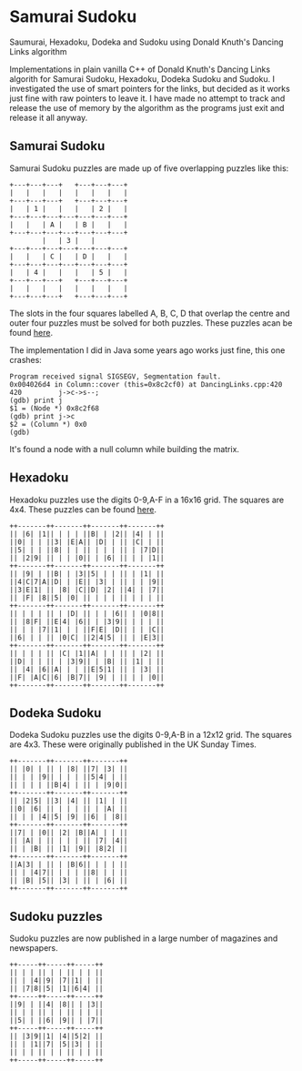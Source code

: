 # Samurai Sudoku
Saumurai, Hexadoku, Dodeka and Sudoku using Donald Knuth's Dancing
Links algorithm

Implementations in plain vanilla C++ of Donald Knuth's Dancing Links
algorith for Samurai Sudoku, Hexadoku, Dodeka Sudoku and Sudoku. I
investigated the use of smart pointers for the links, but decided as
it works just fine with raw pointers to leave it. I have made no
attempt to track and release the use of memory by the algorithm as the
programs just exit and release it all anyway.

## Samurai Sudoku
Samurai Sudoku puzzles are made up of five overlapping puzzles
like this:

	+---+---+---+   +---+---+---+
	|   |   |   |   |   |   |   |
	+---+---+---+   +---+---+---+
	|   | 1 |   |   |   | 2 |   |
	+---+---+---+---+---+---+---+
	|   |   | A |   | B |   |   |
	+---+---+---+---+---+---+---+
			|   | 3 |   |
	+---+---+---+---+---+---+---+
	|   |   | C |   | D |   |   |
	+---+---+---+---+---+---+---+
	|   | 4 |   |   |   | 5 |   |
	+---+---+---+   +---+---+---+
	|   |   |   |   |   |   |   |
	+---+---+---+   +---+---+---+

The slots in the four squares labelled A, B, C, D that overlap the
centre and outer four puzzles must be solved for both puzzles. These
puzzles acan be found [here](http://samurai-sudoku.com).

The implementation I did in Java some years ago works just fine,
this one crashes:

	Program received signal SIGSEGV, Segmentation fault.
	0x004026d4 in Column::cover (this=0x8c2cf0) at DancingLinks.cpp:420
	420		    j->c->s--;
	(gdb) print j
	$1 = (Node *) 0x8c2f68
	(gdb) print j->c
	$2 = (Column *) 0x0
	(gdb) 

It's found a node with a null column while building the matrix.

## Hexadoku
Hexadoku puzzles use the digits 0-9,A-F in a 16x16 grid. The squares
are 4x4. These puzzles can be found [here](http://www.hexadoku.de).

	++-------++-------++-------++-------++
	|| |6| |1|| | | | ||B| | |2|| |4| | ||
	||0| | | ||3| |E|A|| |D| | || |C| | ||
	||5| | | ||8| | | || | | | || | |7|D||
	|| |2|9| || | | |0|| | |6| || | | |1||
	++-------++-------++-------++-------++
	|| |9| | ||B| | |3||5| | | || | |1| ||
	||4|C|7|A||D| | |E|| |3| | || | | |9||
	||3|E|1| || |8| |C||D| |2| ||4| | |7||
	|| |F| |8||5| |0| || | | | || | | | ||
	++-------++-------++-------++-------++
	|| | | | || | |D| || | | |6|| | |0|8||
	|| |8|F| ||E|4| |6|| | |3|9|| | | | ||
	|| | | |7||1| | | ||F|E| |D|| | | |C||
	||6| | | || |0|C| ||2|4|5| || | |E|3||
	++-------++-------++-------++-------++
	|| | | | || |C| |1||A| | | || | |2| ||
	||D| | | || | |3|9|| | |B| || |1| | ||
	|| |4| |6||A| | | ||E|5|1| || | |3| ||
	||F| |A|C||6| |B|7|| |9| | || | | |0||
	++-------++-------++-------++-------++

## Dodeka Sudoku
Dodeka Sudoku puzzles use the digits 0-9,A-B in a 12x12 grid. The squares
are 4x3. These were originally published in the UK Sunday Times.

	++-------++-------++-------++
	|| |0| | || | |8| ||7| |3| ||
	|| | | |9|| | | | ||5|4| | ||
	|| | | | ||B|4| | || | |9|0||
	++-------++-------++-------++
	|| |2|5| ||3| |4| || |1| | ||
	||0| |6| || | | | || | |A| ||
	|| | | |4||5| |9| ||6| | |8||
	++-------++-------++-------++
	||7| | |0|| |2| |B||A| | | ||
	|| |A| | || | | | || |7| |4||
	|| | |B| || |1| |9|| |8|2| ||
	++-------++-------++-------++
	||A|3| | || | |B|6|| | | | ||
	|| | |4|7|| | | | ||8| | | ||
	|| |B| |5|| |3| | || | |6| ||
	++-------++-------++-------++

## Sudoku puzzles
Sudoku puzzles are now published in a large number of magazines and
newspapers.

	++-----++-----++-----++
	|| | | || | | || | | ||
	|| | |4||9| |7||1| | ||
	|| |7|8||5| |1||6|4| ||
	++-----++-----++-----++
	||9| | ||4| |8|| | |3||
	|| | | || | | || | | ||
	||5| | ||6| |9|| | |7||
	++-----++-----++-----++
	|| |3|9||1| |4||5|2| ||
	|| | |1||7| |5||3| | ||
	|| | | || | | || | | ||
	++-----++-----++-----++
